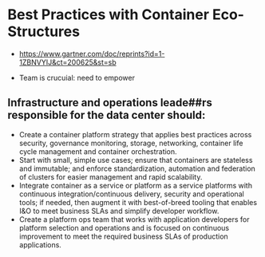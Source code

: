 #  Best Practices with Container Eco-Structures

- https://www.gartner.com/doc/reprints?id=1-1ZBNVYIJ&ct=200625&st=sb

* Team is crucuial:  need to empower

## Infrastructure and operations leade##rs responsible for the data center should:

* Create a container platform strategy that applies best practices across security, governance monitoring, storage, networking, container life cycle management and container orchestration.
* Start with small, simple use cases; ensure that containers are stateless and immutable; and enforce standardization, automation and federation of clusters for easier management and rapid scalability.
* Integrate container as a service or platform as a service platforms with continuous integration/continuous delivery, security and operational tools; if needed, then augment it with best-of-breed tooling that enables I&O to meet business SLAs and simplify developer workflow.
* Create a platform ops team that works with application developers for platform selection and operations and is focused on continuous improvement to meet the required business SLAs of production applications.

